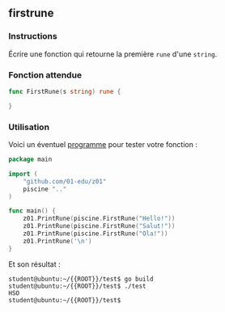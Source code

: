 ## firstrune

### Instructions

Écrire une fonction qui retourne la première `rune` d'une `string`.

### Fonction attendue

```go
func FirstRune(s string) rune {

}
```

### Utilisation

Voici un éventuel [programme](TODO-LINK) pour tester votre fonction :

```go
package main

import (
	"github.com/01-edu/z01"
	piscine ".."
)

func main() {
	z01.PrintRune(piscine.FirstRune("Hello!"))
	z01.PrintRune(piscine.FirstRune("Salut!"))
	z01.PrintRune(piscine.FirstRune("Ola!"))
	z01.PrintRune('\n')
}
```

Et son résultat :

```console
student@ubuntu:~/{{ROOT}}/test$ go build
student@ubuntu:~/{{ROOT}}/test$ ./test
HSO
student@ubuntu:~/{{ROOT}}/test$
```
